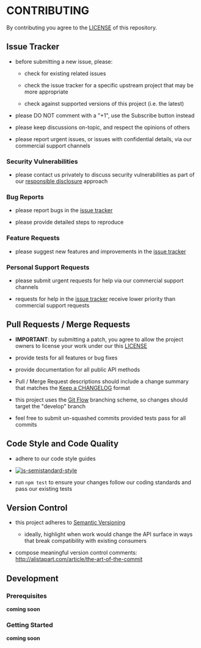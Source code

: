 # CONTRIBUTING

By contributing you agree to the [LICENSE](LICENSE) of this repository.

## Issue Tracker

- before submitting a new issue, please:

    - check for existing related issues

    - check the issue tracker for a specific upstream project that may be more appropriate

    - check against supported versions of this project (i.e. the latest)

- please DO NOT comment with a "+1", use the Subscribe button instead

- please keep discussions on-topic, and respect the opinions of others

- please report urgent issues, or issues with confidential details, via our commercial support channels


### Security Vulnerabilities

- please contact us privately to discuss security vulnerabilities as part of our [responsible disclosure](https://en.wikipedia.org/wiki/Responsible_disclosure) approach

### Bug Reports

- please report bugs in the [issue tracker](https://github.com/blinkmobile/bm-identity.js/issues)

- please provide detailed steps to reproduce

### Feature Requests

- please suggest new features and improvements in the [issue tracker](https://github.com/blinkmobile/bm-identity.js/issues)

### Personal Support Requests

- please submit urgent requests for help via our commercial support channels

- requests for help in the [issue tracker](https://github.com/blinkmobile/bm-identity.js/issues) receive lower priority than commercial support requests

## Pull Requests / Merge Requests

- **IMPORTANT**: by submitting a patch, you agree to allow the project owners to license your work under our this [LICENSE](LICENSE)

- provide tests for all features or bug fixes

- provide documentation for all public API methods

- Pull / Merge Request descriptions should include a change summary that matches the [Keep a CHANGELOG](http://keepachangelog.com/) format

- this project uses the [Git Flow](http://nvie.com/posts/a-successful-git-branching-model/) branching scheme, so changes should target the "develop" branch

- feel free to submit un-squashed commits provided tests pass for all commits

## Code Style and Code Quality

- adhere to our code style guides

- [![js-semistandard-style](https://cdn.rawgit.com/flet/semistandard/master/badge.svg)](https://github.com/Flet/semistandard)

- run `npm test` to ensure your changes follow our coding standards and pass our existing tests

## Version Control

- this project adheres to [Semantic Versioning](http://semver.org/)

    - ideally, highlight when work would change the API surface in ways that break compatibility with existing consumers

- compose meaningful version control comments: http://alistapart.com/article/the-art-of-the-commit

## Development

### Prerequisites

__coming soon__

### Getting Started

__coming soon__

